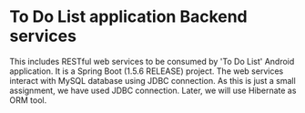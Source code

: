 # To Do List application Backend services
This includes RESTful web services to be consumed by 'To Do List' Android application.
It is a Spring Boot (1.5.6 RELEASE) project.
The web services interact with MySQL database using JDBC connection.
As this is just a small assignment, we have used JDBC connection. Later, we will use Hibernate as ORM tool.

